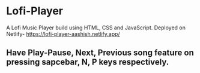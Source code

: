 # Lofi-Player
A Lofi Music Player build using  HTML, CSS and JavaScript. Deployed on Netlify- https://lofi-player-aashish.netlify.app/

## Have Play-Pause, Next, Previous song feature on pressing sapcebar, N, P keys respectively.
